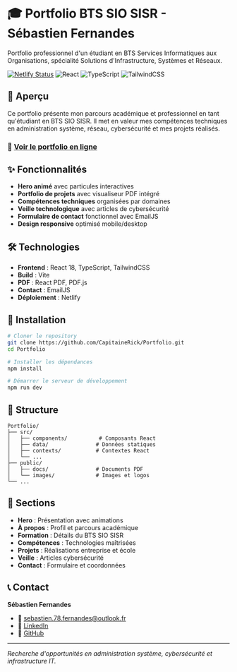 # 🎓 Portfolio BTS SIO SISR - Sébastien Fernandes

Portfolio professionnel d'un étudiant en BTS Services Informatiques aux Organisations, spécialité Solutions d'Infrastructure, Systèmes et Réseaux.

[![Netlify Status](https://api.netlify.com/api/v1/badges/your-badge-id/deploy-status)](https://app.netlify.com/sites/your-site/deploys)
![React](https://img.shields.io/badge/React-18.2.0-61DAFB?style=flat&logo=react)
![TypeScript](https://img.shields.io/badge/TypeScript-5.2.2-3178C6?style=flat&logo=typescript)
![TailwindCSS](https://img.shields.io/badge/TailwindCSS-3.4.1-06B6D4?style=flat&logo=tailwindcss)

## 🌟 Aperçu

Ce portfolio présente mon parcours académique et professionnel en tant qu'étudiant en BTS SIO SISR. Il met en valeur mes compétences techniques en administration système, réseau, cybersécurité et mes projets réalisés.

### 🔗 **[Voir le portfolio en ligne](https://bespoke-speculoos-6e7191.netlify.app/)**

## ✨ Fonctionnalités

- **Hero animé** avec particules interactives
- **Portfolio de projets** avec visualiseur PDF intégré
- **Compétences techniques** organisées par domaines
- **Veille technologique** avec articles de cybersécurité
- **Formulaire de contact** fonctionnel avec EmailJS
- **Design responsive** optimisé mobile/desktop

## 🛠️ Technologies

- **Frontend** : React 18, TypeScript, TailwindCSS
- **Build** : Vite
- **PDF** : React PDF, PDF.js
- **Contact** : EmailJS
- **Déploiement** : Netlify

## 🚀 Installation

```bash
# Cloner le repository
git clone https://github.com/CapitaineRick/Portfolio.git
cd Portfolio

# Installer les dépendances
npm install

# Démarrer le serveur de développement
npm run dev
```

## 📁 Structure

```
Portfolio/
├── src/
│   ├── components/          # Composants React
│   ├── data/               # Données statiques
│   ├── contexts/           # Contextes React
│   └── ...
├── public/
│   ├── docs/               # Documents PDF
│   └── images/             # Images et logos
└── ...
```

## 🎨 Sections

- **Hero** : Présentation avec animations
- **À propos** : Profil et parcours académique
- **Formation** : Détails du BTS SIO SISR
- **Compétences** : Technologies maîtrisées
- **Projets** : Réalisations entreprise et école
- **Veille** : Articles cybersécurité
- **Contact** : Formulaire et coordonnées

## 📞 Contact

**Sébastien Fernandes**
- 📧 [sebastien.78.fernandes@outlook.fr](mailto:sebastien.78.fernandes@outlook.fr)
- 💼 [LinkedIn](https://www.linkedin.com/in/s%C3%A9bastien-fernandes-566008232/)
- 🐙 [GitHub](https://github.com/CapitaineRick)

---

*Recherche d'opportunités en administration système, cybersécurité et infrastructure IT.*